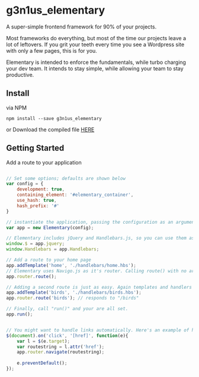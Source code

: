 # g3n1us_elementary
A super-simple frontend framework for 90% of your projects.

Most frameworks do everything, but most of the time our projects leave a lot of leftovers. If you grit your teeth every time you see a Wordpress site with only a few pages, this is for you. 

Elementary is intended to enforce the fundamentals, while turbo charging your dev team. It intends to stay simple, while allowing your team to stay productive.

## Install

via NPM
```
npm install --save g3n1us_elementary
```

or Download the compiled file [HERE](https://raw.githubusercontent.com/g3n1us/g3n1us_elementary/master/dist/Elementary.js)

## Getting Started

Add a route to your application
```javascript

// Set some options; defaults are shown below
var config = {
	development: true,
	containing_element: '#elementary_container',
	use_hash: true,
	hash_prefix: '#'
}

// instantiate the application, passing the configuration as an argument
var app = new Elementary(config);

// Elementary includes jQuery and Handlebars.js, so you can use them as you normally would by adding them to the global scope
window.$ = app.jquery;
window.Handlebars = app.Handlebars;

// Add a route to your home page
app.addTemplate('home', './handlebars/home.hbs');
// Elementary uses Navigo.js as it's router. Calling route() with no arguments sets the home page. The 'home' template and/or the 'home' route handler will be used automatically along with the state taken from the url.
app.router.route();

// Adding a second route is just as easy. Again templates and handlers are derived from the url and used automatically.
app.addTemplate('birds', './handlebars/birds.hbs');
app.router.route('birds'); // responds to "/birds"

// Finally, call "run()" and your are all set.
app.run();


// You might want to handle links automatically. Here's an example of how to do this.
$(document).on('click', '[href]', function(e){
	var l = $(e.target);			
	var routestring = l.attr('href');
	app.router.navigate(routestring);
	
	e.preventDefault();
});

```
